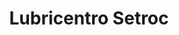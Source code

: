 ---
title: "Lubricentro Setroc"
url: /alajuelita/lubricentro-setroc/
shop: reparación de automóviles
---